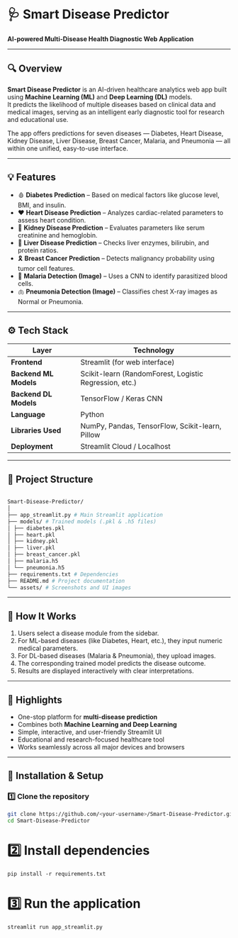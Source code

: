 
# 🩺 Smart Disease Predictor  
**AI-powered Multi-Disease Health Diagnostic Web Application**

---

## 🔍 Overview
**Smart Disease Predictor** is an AI-driven healthcare analytics web app built using **Machine Learning (ML)** and **Deep Learning (DL)** models.  
It predicts the likelihood of multiple diseases based on clinical data and medical images, serving as an intelligent early diagnostic tool for research and educational use.

The app offers predictions for seven diseases — Diabetes, Heart Disease, Kidney Disease, Liver Disease, Breast Cancer, Malaria, and Pneumonia — all within one unified, easy-to-use interface.

---

## 💡 Features
- 🩸 **Diabetes Prediction** – Based on medical factors like glucose level, BMI, and insulin.  
- ❤️ **Heart Disease Prediction** – Analyzes cardiac-related parameters to assess heart condition.  
- 🧫 **Kidney Disease Prediction** – Evaluates parameters like serum creatinine and hemoglobin.  
- 🧬 **Liver Disease Prediction** – Checks liver enzymes, bilirubin, and protein ratios.  
- 🎗️ **Breast Cancer Prediction** – Detects malignancy probability using tumor cell features.  
- 🦠 **Malaria Detection (Image)** – Uses a CNN to identify parasitized blood cells.  
- 🫁 **Pneumonia Detection (Image)** – Classifies chest X-ray images as Normal or Pneumonia.

---

## ⚙️ Tech Stack
| Layer | Technology |
|-------|-------------|
| **Frontend** | Streamlit (for web interface) |
| **Backend ML Models** | Scikit-learn (RandomForest, Logistic Regression, etc.) |
| **Backend DL Models** | TensorFlow / Keras CNN |
| **Language** | Python |
| **Libraries Used** | NumPy, Pandas, TensorFlow, Scikit-learn, Pillow |
| **Deployment** | Streamlit Cloud / Localhost |

---

## 📂 Project Structure
```bash

Smart-Disease-Predictor/
│
├── app_streamlit.py # Main Streamlit application
├── models/ # Trained models (.pkl & .h5 files)
│ ├── diabetes.pkl
│ ├── heart.pkl
│ ├── kidney.pkl
│ ├── liver.pkl
│ ├── breast_cancer.pkl
│ ├── malaria.h5
│ └── pneumonia.h5
├── requirements.txt # Dependencies
├── README.md # Project documentation
└── assets/ # Screenshots and UI images
```


---

## 🧠 How It Works
1. Users select a disease module from the sidebar.  
2. For ML-based diseases (like Diabetes, Heart, etc.), they input numeric medical parameters.  
3. For DL-based diseases (Malaria & Pneumonia), they upload images.  
4. The corresponding trained model predicts the disease outcome.  
5. Results are displayed interactively with clear interpretations.

---

## 🚀 Highlights
- One-stop platform for **multi-disease prediction**
- Combines both **Machine Learning and Deep Learning**
- Simple, interactive, and user-friendly Streamlit UI
- Educational and research-focused healthcare tool
- Works seamlessly across all major devices and browsers

---

## 🧩 Installation & Setup
### 1️⃣ Clone the repository
```bash
git clone https://github.com/<your-username>/Smart-Disease-Predictor.git
cd Smart-Disease-Predictor
```
# 2️⃣ Install dependencies
```
pip install -r requirements.txt
```

# 3️⃣ Run the application
```
streamlit run app_streamlit.py
```


